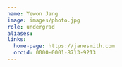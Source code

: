 ```yaml
---
name: Yewon Jang
image: images/photo.jpg
role: undergrad
aliases:
links:
  home-page: https://janesmith.com
  orcid: 0000-0001-8713-9213
---
```

